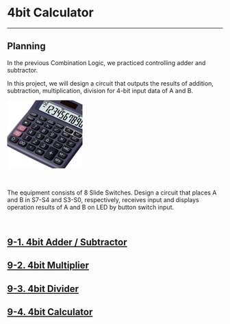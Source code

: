# 4bit Calculator
---

## Planning

In the previous Combination Logic, we practiced controlling adder and subtractor.

In this project, we will design a circuit that outputs the results of addition, subtraction, multiplication, division for 4-bit input data of A and B.

<img src="./pds/calc.png" alt="tra01" style="width: 35%;"><br>

<BR>

The equipment consists of 8 Slide Switches. Design a circuit that places A and B in S7-S4 and S3-S0, respectively, receives input and displays operation results of A and B on LED by button switch input.

<BR>

## [9-1. 4bit Adder / Subtractor](./9-1.Add_Sub.md)

## [9-2. 4bit Multiplier](./9-2.Multiplexer.md)

## [9-3. 4bit Divider](./9-3.Divider.md)

## [9-4. 4bit Calculator](./9-4.4bit%20Calculator.md)


